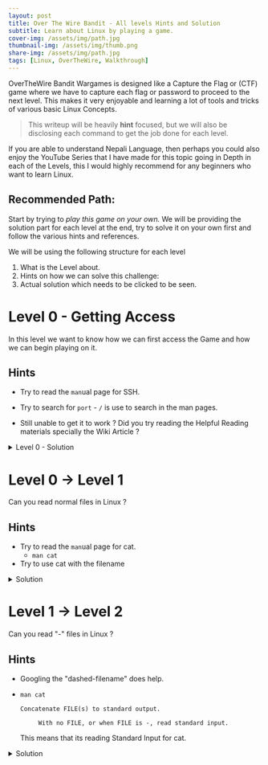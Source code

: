 ```yaml
---
layout: post
title: Over The Wire Bandit - All levels Hints and Solution
subtitle: Learn about Linux by playing a game.
cover-img: /assets/img/path.jpg
thumbnail-img: /assets/img/thumb.png
share-img: /assets/img/path.jpg
tags: [Linux, OverTheWire, Walkthrough]
---
```


OverTheWire Bandit Wargames is designed like a Capture the Flag or (CTF) game where we have to capture each flag or password to proceed to the next level.
This makes it very enjoyable and learning a lot of tools and tricks of various basic Linux Concepts.

>This writeup will be heavily **hint** focused, but we will also be disclosing each command to get the job done for each level.

If you are able to understand Nepali Language, then perhaps you could also enjoy the YouTube Series that I have made for this topic going in Depth in each of the Levels, this I would highly recommend for any beginners who want to learn Linux. 

## Recommended Path:
Start by trying to *play this game on your own.* We will be providing the solution part for each level at the end, try to solve it on your own first and follow the various hints and references.

We will be using the following structure for each level
1. What is the Level about.
2. Hints on how we can solve this challenge:
3. Actual solution which needs to be clicked to be seen. 

# Level 0 - Getting Access
In this level we want to know how we can first access the Game and how we can begin playing on it.

## Hints

- Try to read the `man`ual page for SSH. 
- Try to search for `port` - `/` is use to search in the man pages.

- Still unable to get it to work ? Did you try reading the Helpful Reading materials specially the Wiki Article ?

<details>
  <summary> Level 0 - Solution </summary>
  
  #### Commands to Execute
  ```bash
  ssh -p 2220 bandit0@bandit.labs.overthewire.org
  ```
#### Explanation

Where we are supplying the custom port 2220 instead of the default port of `21` for ssh to work. 

</details>


# Level 0 -> Level 1

Can you read normal files in Linux ?

## Hints

- Try to read the `man`ual page for cat. 
  - `man cat`
- Try to use cat with the filename 

<details>
  <summary> Solution </summary>
  
  #### Commands to Execute
  ```bash
  cat readme
  ```
#### Explanation

Where we are reading the file and displaying its content in the Standard Out or in the screen.
</details>

# Level 1 -> Level 2

Can you read "-" files in Linux ?

## Hints

- Googling the "dashed-filename" does help.
- `man cat`

  ```
  Concatenate FILE(s) to standard output.

       With no FILE, or when FILE is -, read standard input.
  ```

  This means that its reading Standard Input for cat. 

<details>
  <summary> Solution </summary>
  
  Any of the following commands are valid.
  #### Commands to Execute
  ```bash
  cat ./-
  ```
#### Explanation
To tell the cat command that "-" here refers to a file we use a relative reference from ./ - which is the current directory.
</details>

